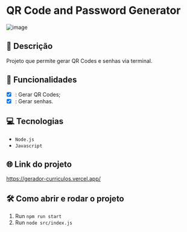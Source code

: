 # QR Code and Password Generator
![image](https://github.com/user-attachments/assets/43e34746-9b23-418e-945e-9ff07bfabff4)

## 📑 Descrição
Projeto que permite gerar QR Codes e senhas via terminal.

## 🎯 Funcionalidades
- [X] : Gerar QR Codes;
- [X] : Gerar senhas.

## 💻 Tecnologias
- `Node.js`
- `Javascript`

## 🌐 Link do projeto

https://gerador-curriculos.vercel.app/ 

## 🛠️ Como abrir e rodar o projeto

1. Run `npm run start`
2. Run `node src/index.js`
